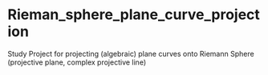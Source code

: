 # Rieman_sphere_plane_curve_projection
Study Project for projecting (algebraic) plane curves onto Riemann Sphere (projective plane, complex projective line)
